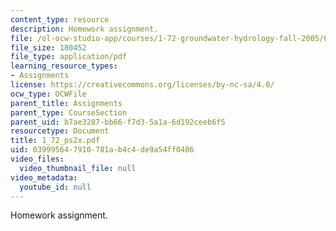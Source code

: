 ```yaml
---
content_type: resource
description: Homework assignment.
file: /ol-ocw-studio-app/courses/1-72-groundwater-hydrology-fall-2005/039995647910781ab4c4de9a54ff0486_1_72_ps2x.pdf
file_size: 180452
file_type: application/pdf
learning_resource_types:
- Assignments
license: https://creativecommons.org/licenses/by-nc-sa/4.0/
ocw_type: OCWFile
parent_title: Assignments
parent_type: CourseSection
parent_uid: b7ae3287-bb66-f7d3-5a1a-6d192ceeb6f5
resourcetype: Document
title: 1_72_ps2x.pdf
uid: 03999564-7910-781a-b4c4-de9a54ff0486
video_files:
  video_thumbnail_file: null
video_metadata:
  youtube_id: null
---
```

Homework assignment.